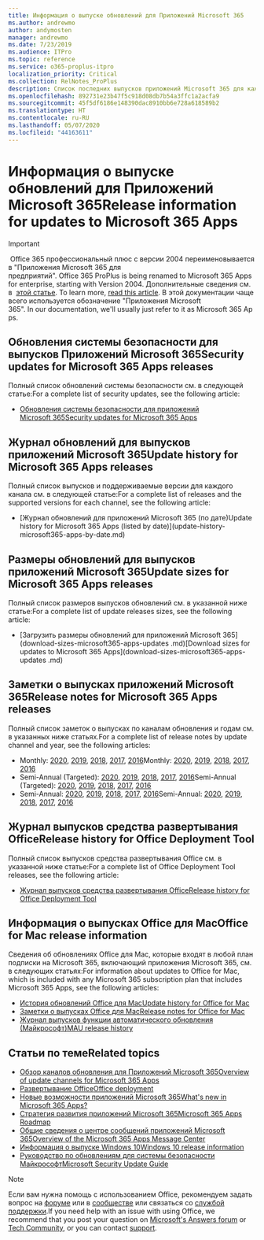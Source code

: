 ```yaml
---
title: Информация о выпуске обновлений для Приложений Microsoft 365
ms.author: andrewmo
author: andymosten
manager: andrewmo
ms.date: 7/23/2019
ms.audience: ITPro
ms.topic: reference
ms.service: o365-proplus-itpro
localization_priority: Critical
ms.collection: RelNotes_ProPlus
description: Список последних выпусков приложений Microsoft 365 для каждого канала обновления и ссылки на заметки о выпусках и историю обновлений для ИТ-специалистов
ms.openlocfilehash: 892731e23b47f5c918d08db7b54a3ffc1a2acfa9
ms.sourcegitcommit: 45f5df6186e148390dac8910bb6e728a618589b2
ms.translationtype: HT
ms.contentlocale: ru-RU
ms.lasthandoff: 05/07/2020
ms.locfileid: "44163611"
---
```

# <a name="release-information-for-updates-to-microsoft-365-apps"></a><span data-ttu-id="f0db2-103">Информация о выпуске обновлений для Приложений Microsoft 365</span><span class="sxs-lookup"><span data-stu-id="f0db2-103">Release information for updates to Microsoft 365 Apps</span></span>


> [!IMPORTANT]
><span data-ttu-id="f0db2-104"> Office 365 профессиональный плюс с версии 2004 переименовывается в "Приложения Microsoft 365 для предприятий".</span><span class="sxs-lookup"><span data-stu-id="f0db2-104"> Office 365 ProPlus is being renamed to Microsoft 365 Apps for enterprise, starting with Version 2004.</span></span><span data-ttu-id="f0db2-105"> Дополнительные сведения см. в  [этой статье](https://go.microsoft.com/fwlink/p/?linkid=2123420).</span><span class="sxs-lookup"><span data-stu-id="f0db2-105"> To learn more, [read this article](https://go.microsoft.com/fwlink/p/?linkid=2123420).</span></span><span data-ttu-id="f0db2-106"> В этой документации чаще всего используется обозначение "Приложения Microsoft 365".</span><span class="sxs-lookup"><span data-stu-id="f0db2-106"> In our documentation, we'll usually just refer to it as Microsoft 365 Apps.</span></span>


## <a name="security-updates-for-microsoft-365-apps-releases"></a><span data-ttu-id="f0db2-107">Обновления системы безопасности для выпусков Приложений Microsoft 365</span><span class="sxs-lookup"><span data-stu-id="f0db2-107">Security updates for Microsoft 365 Apps releases</span></span>

<span data-ttu-id="f0db2-108">Полный список обновлений системы безопасности см. в следующей статье:</span><span class="sxs-lookup"><span data-stu-id="f0db2-108">For a complete list of security updates, see the following article:</span></span>
 - [<span data-ttu-id="f0db2-109">Обновления системы безопасности для приложений Microsoft 365</span><span class="sxs-lookup"><span data-stu-id="f0db2-109">Security updates for Microsoft 365 Apps</span></span>](microsoft365-apps-security-updates.md)


## <a name="update-history-for-microsoft-365-apps-releases"></a><span data-ttu-id="f0db2-110">Журнал обновлений для выпусков приложений Microsoft 365</span><span class="sxs-lookup"><span data-stu-id="f0db2-110">Update history for Microsoft 365 Apps releases</span></span>

<span data-ttu-id="f0db2-111">Полный список выпусков и поддерживаемые версии для каждого канала см. в следующей статье:</span><span class="sxs-lookup"><span data-stu-id="f0db2-111">For a complete list of releases and the supported versions for each channel, see the following article:</span></span>
 - [<span data-ttu-id="f0db2-112">Журнал обновлений для приложений Microsoft 365 (по дате)</span><span class="sxs-lookup"><span data-stu-id="f0db2-112">Update history for Microsoft 365 Apps (listed by date)</span></span>](update-history- microsoft365-apps-by-date.md)


 ## <a name="update-sizes-for-microsoft-365-apps-releases"></a><span data-ttu-id="f0db2-113">Размеры обновлений для выпусков приложений Microsoft 365</span><span class="sxs-lookup"><span data-stu-id="f0db2-113">Update sizes for Microsoft 365 Apps releases</span></span>

<span data-ttu-id="f0db2-114">Полный список размеров выпусков обновлений см. в указанной ниже статье:</span><span class="sxs-lookup"><span data-stu-id="f0db2-114">For a complete list of update releases sizes, see the following article:</span></span>
 - <span data-ttu-id="f0db2-115">[Загрузить размеры обновлений для приложений Microsoft 365] (download-sizes-microsoft365-apps-updates .md)</span><span class="sxs-lookup"><span data-stu-id="f0db2-115">[Download sizes for updates to Microsoft 365 Apps](download-sizes-microsoft365-apps-updates .md)</span></span>

## <a name="release-notes-for-microsoft-365-apps-releases"></a><span data-ttu-id="f0db2-116">Заметки о выпусках приложений Microsoft 365</span><span class="sxs-lookup"><span data-stu-id="f0db2-116">Release notes for Microsoft 365 Apps releases</span></span>

<span data-ttu-id="f0db2-117">Полный список заметок о выпусках по каналам обновления и годам см. в указанных ниже статьях.</span><span class="sxs-lookup"><span data-stu-id="f0db2-117">For a complete list of release notes by update channel and year, see the following articles:</span></span>
 - <span data-ttu-id="f0db2-118">Monthly: [2020](monthly-channel-2020.md), [2019](monthly-channel-2019.md), [2018](monthly-channel-2018.md), [2017](monthly-channel-2017.md), [2016](monthly-channel-2016.md)</span><span class="sxs-lookup"><span data-stu-id="f0db2-118">Monthly: [2020](monthly-channel-2020.md), [2019](monthly-channel-2019.md), [2018](monthly-channel-2018.md), [2017](monthly-channel-2017.md), [2016](monthly-channel-2016.md)</span></span>
 - <span data-ttu-id="f0db2-119">Semi-Annual (Targeted): [2020](semi-annual-channel-targeted-2020.md), [2019](semi-annual-channel-targeted-2019.md), [2018](semi-annual-channel-targeted-2018.md), [2017](semi-annual-channel-targeted-2017.md), [2016](semi-annual-channel-targeted-2016.md)</span><span class="sxs-lookup"><span data-stu-id="f0db2-119">Semi-Annual (Targeted): [2020](semi-annual-channel-targeted-2020.md), [2019](semi-annual-channel-targeted-2019.md), [2018](semi-annual-channel-targeted-2018.md), [2017](semi-annual-channel-targeted-2017.md), [2016](semi-annual-channel-targeted-2016.md)</span></span>
 - <span data-ttu-id="f0db2-120">Semi-Annual: [2020](semi-annual-channel-2020.md), [2019](semi-annual-channel-2019.md), [2018](semi-annual-channel-2018.md), [2017](semi-annual-channel-2017.md), [2016](semi-annual-channel-2016.md)</span><span class="sxs-lookup"><span data-stu-id="f0db2-120">Semi-Annual: [2020](semi-annual-channel-2020.md), [2019](semi-annual-channel-2019.md), [2018](semi-annual-channel-2018.md), [2017](semi-annual-channel-2017.md), [2016](semi-annual-channel-2016.md)</span></span>

 ## <a name="release-history-for-office-deployment-tool"></a><span data-ttu-id="f0db2-121">Журнал выпусков средства развертывания Office</span><span class="sxs-lookup"><span data-stu-id="f0db2-121">Release history for Office Deployment Tool</span></span>
 <span data-ttu-id="f0db2-122">Полный список выпусков средства развертывания Office см. в указанной ниже статье:</span><span class="sxs-lookup"><span data-stu-id="f0db2-122">For a complete list of Office Deployment Tool releases, see the following article:</span></span>
 - [<span data-ttu-id="f0db2-123">Журнал выпусков средства развертывания Office</span><span class="sxs-lookup"><span data-stu-id="f0db2-123">Release history for Office Deployment Tool</span></span>](ODT-release-history.md)

## <a name="office-for-mac-release-information"></a><span data-ttu-id="f0db2-124">Информация о выпусках Office для Mac</span><span class="sxs-lookup"><span data-stu-id="f0db2-124">Office for Mac release information</span></span>

<span data-ttu-id="f0db2-125">Сведения об обновлениях Office для Mac, которые входят в любой план подписки на Microsoft 365, включающий приложения Microsoft 365, см. в следующих статьях:</span><span class="sxs-lookup"><span data-stu-id="f0db2-125">For information about updates to Office for Mac, which is included with any Microsoft 365 subscription plan that includes Microsoft 365 Apps, see the following articles:</span></span>
 - [<span data-ttu-id="f0db2-126">История обновлений Office для Mac</span><span class="sxs-lookup"><span data-stu-id="f0db2-126">Update history for Office for Mac</span></span>](update-history-office-for-mac.md)
 - [<span data-ttu-id="f0db2-127">Заметки о выпусках Office для Mac</span><span class="sxs-lookup"><span data-stu-id="f0db2-127">Release notes for Office for Mac</span></span>](release-notes-office-for-mac.md)
 - [<span data-ttu-id="f0db2-128">Журнал выпусков функции автоматического обновления (Майкрософт)</span><span class="sxs-lookup"><span data-stu-id="f0db2-128">MAU release history</span></span>](release-history-microsoft-autoupdate.md)


## <a name="related-topics"></a><span data-ttu-id="f0db2-129">Статьи по теме</span><span class="sxs-lookup"><span data-stu-id="f0db2-129">Related topics</span></span>

- [<span data-ttu-id="f0db2-130">Обзор каналов обновления для Приложений Microsoft 365</span><span class="sxs-lookup"><span data-stu-id="f0db2-130">Overview of update channels for Microsoft 365 Apps</span></span>](https://docs.microsoft.com/deployoffice/overview-of-update-channels-for-office-365-proplus)
- [<span data-ttu-id="f0db2-131">Развертывание Office</span><span class="sxs-lookup"><span data-stu-id="f0db2-131">Office deployment</span></span>](https://docs.microsoft.com/deployoffice/)
- [<span data-ttu-id="f0db2-132">Новые возможности приложений Microsoft 365</span><span class="sxs-lookup"><span data-stu-id="f0db2-132">What's new in Microsoft 365 Apps?</span></span>](https://support.office.com/article/95c8d81d-08ba-42c1-914f-bca4603e1426)
- [<span data-ttu-id="f0db2-133">Стратегия развития приложений Microsoft 365</span><span class="sxs-lookup"><span data-stu-id="f0db2-133">Microsoft 365 Apps Roadmap</span></span>](https://products.office.com/business/office-365-roadmap)
- [<span data-ttu-id="f0db2-134">Общие сведения о центре сообщений приложений Microsoft 365</span><span class="sxs-lookup"><span data-stu-id="f0db2-134">Overview of the Microsoft 365 Apps Message Center</span></span>](https://support.office.com/article/38fb3333-bfcc-4340-a37b-deda509c2093)
- [<span data-ttu-id="f0db2-135">Информация о выпуске Windows 10</span><span class="sxs-lookup"><span data-stu-id="f0db2-135">Windows 10 release information</span></span>](https://www.microsoft.com/itpro/windows-10/release-information)
- [<span data-ttu-id="f0db2-136">Руководство по обновлениям для системы безопасности Майкрософт</span><span class="sxs-lookup"><span data-stu-id="f0db2-136">Microsoft Security Update Guide</span></span>](https://portal.msrc.microsoft.com/)

> [!NOTE]
> <span data-ttu-id="f0db2-137">Если вам нужна помощь с использованием Office, рекомендуем задать вопрос на [форуме](https://answers.microsoft.com/) или в [сообществе](https://techcommunity.microsoft.com/) или связаться со [службой поддержки](https://support.microsoft.com/contactus).</span><span class="sxs-lookup"><span data-stu-id="f0db2-137">If you need help with an issue with using Office, we recommend that you post your question on [Microsoft's Answers forum](https://answers.microsoft.com/) or [Tech Community](https://techcommunity.microsoft.com/), or you can contact [support](https://support.microsoft.com/contactus).</span></span>
